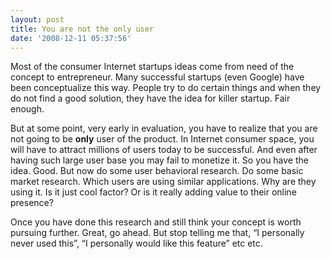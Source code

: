 ```yaml
---
layout: post
title: You are not the only user
date: '2008-12-11 05:37:56'
---
```


<p>Most of the consumer Internet startups ideas come from need of the concept to entrepreneur. Many successful startups (even Google) have been conceptualize this way. People try to do certain things and when they do not find a good solution, they have the idea for killer startup. Fair enough.</p>

<p>But at some point, very early in evaluation, you have to realize that you are not going to be <strong>only</strong> user of the product. In Internet consumer space, you will have to attract millions of users today to be successful. And even after having such large user base you may fail to monetize it. So you have the idea. Good. But now do some user behavioral research. Do some basic market research. Which users are using similar applications. Why are they using it. Is it just cool factor? Or is it really adding value to their online presence?</p>

<p>Once you have done this research and still think your concept is worth pursuing further. Great, go ahead. But stop telling me that, &ldquo;I personally never used this&rdquo;, &ldquo;I personally would like this feature&rdquo; etc etc.</p>